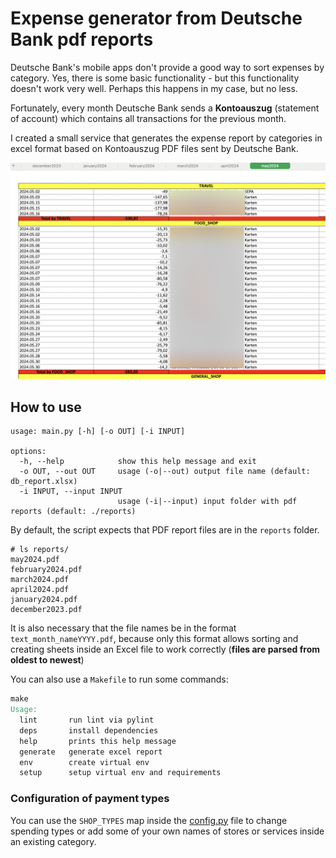 # Expense generator from Deutsche Bank pdf reports

Deutsche Bank's mobile apps don't provide a good way to sort
expenses by category. Yes, there is some basic functionality - but
this functionality doesn't work very well. Perhaps this happens
in my case, but no less.

Fortunately, every month Deutsche Bank sends a **Kontoauszug**
(statement of account) which contains all transactions for
the previous month.

I created a small service that generates the expense report by
categories in excel format based on Kontoauszug PDF files sent
by Deutsche Bank.

![report](./docs/img/report.png)

## How to use

```pyhton
usage: main.py [-h] [-o OUT] [-i INPUT]

options:
  -h, --help            show this help message and exit
  -o OUT, --out OUT     usage (-o|--out) output file name (default: db_report.xlsx)
  -i INPUT, --input INPUT
                        usage (-i|--input) input folder with pdf reports (default: ./reports)
```

By default, the script expects that PDF report files are in the `reports` folder.

```shell
# ls reports/
may2024.pdf
february2024.pdf
march2024.pdf
april2024.pdf
january2024.pdf
december2023.pdf
```

It is also necessary that the file names be in the format
`text_month_nameYYYY.pdf`, because only this format allows sorting and creating
sheets inside an Excel file to work correctly (**files are parsed from**
**oldest to newest**)

You can also use a `Makefile` to run some commands:

```makefile
make
Usage:
  lint       run lint via pylint
  deps       install dependencies
  help       prints this help message
  generate   generate excel report
  env        create virtual env
  setup      setup virtual env and requirements
```

### Configuration of payment types

You can use the `SHOP_TYPES` map inside the [config.py](./config/config.py) file
to change spending types or add some of your own names of stores or services
inside an existing category.